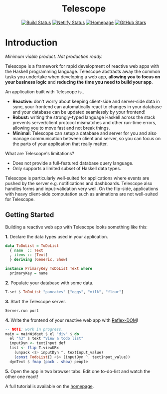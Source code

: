 <div align="center">

# Telescope
[![Build Status](https://img.shields.io/github/workflow/status/jerbaroo/telescope/Test)](https://github.com/jerbaroo/telescope/actions?query=workflow%3ATest)
[![Netlify Status](https://api.netlify.com/api/v1/badges/b42ff31b-1036-424b-8f24-419de5b62549/deploy-status)](https://app.netlify.com/sites/telescope-hs/deploys)
[![Homepage](https://img.shields.io/badge/-homepage-blue)](https://telescope-hs.netlify.app)
[![GitHub Stars](https://img.shields.io/github/stars/jerbaroo/telescope?style=social)](https://github.com/jerbaroo/telescope)

</div>

# Introduction
*Minimum viable product. Not production ready.*

Telescope is a framework for rapid development of reactive web apps with the
Haskell programming language. Telescope abstracts away the common tasks you
undertake when developing a web app, **allowing you to focus on your business
logic** and **reducing the time you need to build your app**.

An application built with Telescope is..
- **Reactive:** don't worry about keeping client-side and server-side data in
  sync, your frontend can automatically react to changes in your database and
  your database can be updated seamlessly by your frontend!
- **Robust:** writing the strongly-typed language Haskell across the stack
  prevents server/client protocol mismatches and other run-time errors, allowing
  you to move fast and not break things.
- **Minimal:** Telescope can setup a database and server for you and also manage
  communication between client and server, so you can focus on the parts of your
  application that really matter.

What are Telescope's limitations?
- Does not provide a full-featured database query language.
- Only supports a limited subset of Haskell data types.

Telescope is particularly well-suited for applications where events are pushed
by the server e.g. notifications and dashboards. Telescope also handles forms
and input-validation very well. On the flip-side, applications with heavy
client-side computation such as animations are not well-suited for Telescope.

## Getting Started
Building a reactive web app with Telescope looks something like this:

**1.** Declare the data types used in your application.

``` haskell
data ToDoList = ToDoList
  { name  :: Text
  , items :: [Text]
  } deriving (Generic, Show)

instance PrimaryKey ToDoList Text where
  primaryKey = name
```

**2.** Populate your database with some data.

``` haskell
T.set $ ToDoList "pancakes" ["eggs", "milk", "flour"]
```

**3.** Start the Telescope server.

``` haskell
Server.run port
```

**4.** Write the frontend of your reactive web app with
[Reflex-DOM](https://reflex-frp.org/)!

``` haskell
-- NOTE: work in progress.
main = mainWidget $ el "div" $ do
  el "h3" $ text "View a todo list"
  inputDyn <- textInput def
  list <- flip T.viewKRx
    (unpack <$> inputDyn ^. textInput_value)
    (const TodoList{} <$> (inputDyn ^. textInput_value))
  dynText $ fmap (pack . show) people
```

**5.** Open the app in two browser tabs. Edit one to-do-list and watch the other
one react!

A full tutorial is available on the [homepage](https://telescope-hs.netlify.app/).
